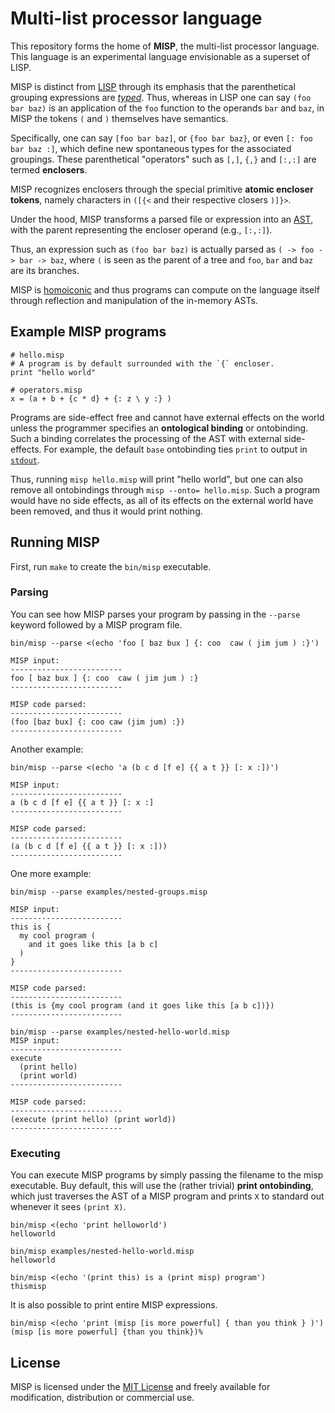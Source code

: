 # Multi-list processor language

This repository forms the home of **MISP**, the multi-list processor language. This language
is an experimental language envisionable as a superset of LISP.

MISP is distinct from [LISP](https://en.wikipedia.org/wiki/Lisp_(programming_language)) through
its emphasis that the parenthetical grouping expressions are [*typed*](https://en.wikipedia.org/wiki/Type_theory).
Thus, whereas in LISP one can say `(foo bar baz)` is an application of the `foo` function to the
operands `bar` and `baz`, in MISP the tokens `(` and `)` themselves have semantics.

Specifically, one can say `[foo bar baz]`, or `{foo bar baz}`, or even `[: foo bar baz :]`, which
define new spontaneous types for the associated groupings. These parenthetical
"operators" such as `[,]`, `{,}` and `[:,:]` are termed **enclosers**.

MISP recognizes enclosers through the special primitive **atomic encloser tokens**,
namely characters in `([{<` and their respective closers `)]}>`. 

Under the hood, MISP transforms a parsed file or expression into an [AST](https://en.wikipedia.org/wiki/Abstract_syntax_tree),
with the parent representing the encloser operand (e.g., `[:,:]`).

Thus, an expression such as `(foo bar baz)` is actually parsed as `( -> foo -> bar -> baz`,
where `(` is seen as the parent of a tree and `foo`, `bar` and `baz` are its branches.

MISP is [homoiconic](https://en.wikipedia.org/wiki/Homoiconicity) and thus programs
can compute on the language itself through reflection and manipulation of the in-memory ASTs.

## Example MISP programs


```
# hello.misp
# A program is by default surrounded with the `{` encloser.
print "hello world"
```

```
# operators.misp
x = (a + b + {c * d} + {: z \ y :} )
```

Programs are side-effect free and cannot have external effects on the world unless
the programmer specifies an **ontological binding** or ontobinding. Such a binding correlates
the processing of the AST with external side-effects. For example, the
default `base` ontobinding ties `print` to output in [`stdout`](https://en.wikipedia.org/wiki/Standard_streams).

Thus, running `misp hello.misp` will print "hello world", but one
can also remove all ontobindings through `misp --onto= hello.misp`. Such
a program would have no side effects, as all of its effects on the external
world have been removed, and thus it would print nothing.

## Running MISP

First, run `make` to create the `bin/misp` executable.

### Parsing

You can see how MISP parses your program by passing in the `--parse` keyword
followed by a MISP program file.

```
bin/misp --parse <(echo 'foo [ baz bux ] {: coo  caw ( jim jum ) :}')

MISP input:
-------------------------
foo [ baz bux ] {: coo  caw ( jim jum ) :}
-------------------------

MISP code parsed:
-------------------------
(foo [baz bux] {: coo caw (jim jum) :})
-------------------------
```

Another example:

```
bin/misp --parse <(echo 'a (b c d [f e] {{ a t }} [: x :])')

MISP input:
-------------------------
a (b c d [f e] {{ a t }} [: x :]
-------------------------

MISP code parsed:
-------------------------
(a (b c d [f e] {{ a t }} [: x :]))
-------------------------
```

One more example:

```
bin/misp --parse examples/nested-groups.misp

MISP input:
-------------------------
this is {
  my cool program (
    and it goes like this [a b c]
  )
}
-------------------------

MISP code parsed:
-------------------------
(this is {my cool program (and it goes like this [a b c])})
-------------------------
```

```
bin/misp --parse examples/nested-hello-world.misp
MISP input:
-------------------------
execute
  (print hello)
  (print world)
-------------------------

MISP code parsed:
-------------------------
(execute (print hello) (print world))
-------------------------
```

### Executing

You can execute MISP programs by simply passing the filename to the misp executable.
Buy default, this will use the (rather trivial) **print ontobinding**, which just
traverses the AST of a MISP program and prints `X` to standard out whenever
it sees `(print X)`.

```
bin/misp <(echo 'print helloworld')
helloworld
```

```
bin/misp examples/nested-hello-world.misp
helloworld
```

```
bin/misp <(echo '(print this) is a (print misp) program')
thismisp
```

It is also possible to print entire MISP expressions.

```
bin/misp <(echo 'print (misp [is more powerful] { than you think } )')
(misp [is more powerful] {than you think})%
```

## License

MISP is licensed under the [MIT License](LICENSE) and freely available for modification,
distribution or commercial use.


